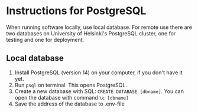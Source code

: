 # Instructions for PostgreSQL

When running software locally, use local database. For remote use there are two databases on University of Helsinki's PostgreSQL cluster, one for testing and one for deployment.

## Local database

1. Install PostgreSQL (version 14) on your computer, if you don't have it yet.
2. Run `psql` on terminal. This opens PostgreSQL.
3. Create a new database with SQL: `CREATE DATABASE [dbname]`. You can open the database with command `\c [dbname]`
4. Save the address of the database to .env-file